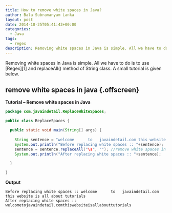 ```yaml
---
title: How to remove white spaces in Java?
author: Bala Subramanyam Lanka
layout: post
date: 2014-10-25T05:41:43+00:00
categories:
  - Java
tags:
  - regex
description: Removing white spaces in Java is simple. All we have to do is to use [Regex][1] and replaceAll() method of String class. A small tutorial is given below.
---
```

Removing white spaces in Java is simple. All we have to do is to use [Regex][1] and replaceAll() method of String class. A small tutorial is given below.

## remove white spaces in java {.offscreen}

**Tutorial &#8211; Remove white spaces in Java**

```java
package com.javaindetail.ReplaceWhiteSpaces;

public class ReplaceSpaces {

  public static void main(String[] args) {
    
    String sentence = "welcome      to   javaindetail.com this website is all about tutorials";
    System.out.println("Before replacing white spaces :: "+sentence);
    sentence = sentence.replaceAll("\s", ""); //remove white spaces in Java using regex
    System.out.println("After replacing white spaces :: "+sentence);

  }

}
```

**Output**

```
Before replacing white spaces :: welcome      to   javaindetail.com this website is all about tutorials
After replacing white spaces :: welcometojavaindetail.comthiswebsiteisallabouttutorials
```

